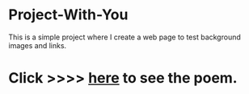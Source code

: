 # Project-With-You
This is a simple project where I create a web page to test background images and links.

<h1>Click >>>> <a href="https://dirlei12.github.io/Project-With-You/" target="_blank">here</a> to see the poem.</h1>